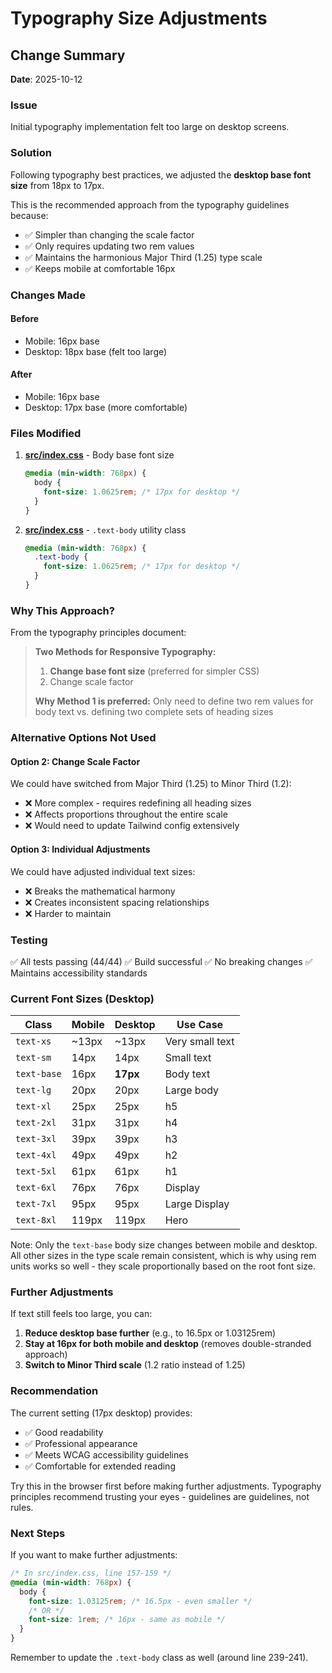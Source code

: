 # Typography Size Adjustments

## Change Summary

**Date**: 2025-10-12

### Issue
Initial typography implementation felt too large on desktop screens.

### Solution
Following typography best practices, we adjusted the **desktop base font size** from 18px to 17px.

This is the recommended approach from the typography guidelines because:
- ✅ Simpler than changing the scale factor
- ✅ Only requires updating two rem values
- ✅ Maintains the harmonious Major Third (1.25) type scale
- ✅ Keeps mobile at comfortable 16px

### Changes Made

#### Before
- Mobile: 16px base
- Desktop: 18px base (felt too large)

#### After
- Mobile: 16px base
- Desktop: 17px base (more comfortable)

### Files Modified

1. **[src/index.css](../../src/index.css#L155-L160)** - Body base font size
   ```css
   @media (min-width: 768px) {
     body {
       font-size: 1.0625rem; /* 17px for desktop */
     }
   }
   ```

2. **[src/index.css](../../src/index.css#L238-L242)** - `.text-body` utility class
   ```css
   @media (min-width: 768px) {
     .text-body {
       font-size: 1.0625rem; /* 17px for desktop */
     }
   }
   ```

### Why This Approach?

From the typography principles document:

> **Two Methods for Responsive Typography:**
> 1. **Change base font size** (preferred for simpler CSS)
> 2. Change scale factor
>
> **Why Method 1 is preferred:** Only need to define two rem values for body text vs. defining two complete sets of heading sizes

### Alternative Options Not Used

#### Option 2: Change Scale Factor
We could have switched from Major Third (1.25) to Minor Third (1.2):
- ❌ More complex - requires redefining all heading sizes
- ❌ Affects proportions throughout the entire scale
- ❌ Would need to update Tailwind config extensively

#### Option 3: Individual Adjustments
We could have adjusted individual text sizes:
- ❌ Breaks the mathematical harmony
- ❌ Creates inconsistent spacing relationships
- ❌ Harder to maintain

### Testing

✅ All tests passing (44/44)
✅ Build successful
✅ No breaking changes
✅ Maintains accessibility standards

### Current Font Sizes (Desktop)

| Class | Mobile | Desktop | Use Case |
|-------|--------|---------|----------|
| `text-xs` | ~13px | ~13px | Very small text |
| `text-sm` | 14px | 14px | Small text |
| `text-base` | 16px | **17px** | Body text |
| `text-lg` | 20px | 20px | Large body |
| `text-xl` | 25px | 25px | h5 |
| `text-2xl` | 31px | 31px | h4 |
| `text-3xl` | 39px | 39px | h3 |
| `text-4xl` | 49px | 49px | h2 |
| `text-5xl` | 61px | 61px | h1 |
| `text-6xl` | 76px | 76px | Display |
| `text-7xl` | 95px | 95px | Large Display |
| `text-8xl` | 119px | 119px | Hero |

Note: Only the `text-base` body size changes between mobile and desktop. All other sizes in the type scale remain consistent, which is why using rem units works so well - they scale proportionally based on the root font size.

### Further Adjustments

If text still feels too large, you can:

1. **Reduce desktop base further** (e.g., to 16.5px or 1.03125rem)
2. **Stay at 16px for both mobile and desktop** (removes double-stranded approach)
3. **Switch to Minor Third scale** (1.2 ratio instead of 1.25)

### Recommendation

The current setting (17px desktop) provides:
- ✅ Good readability
- ✅ Professional appearance
- ✅ Meets WCAG accessibility guidelines
- ✅ Comfortable for extended reading

Try this in the browser first before making further adjustments. Typography principles recommend trusting your eyes - guidelines are guidelines, not rules.

### Next Steps

If you want to make further adjustments:

```css
/* In src/index.css, line 157-159 */
@media (min-width: 768px) {
  body {
    font-size: 1.03125rem; /* 16.5px - even smaller */
    /* OR */
    font-size: 1rem; /* 16px - same as mobile */
  }
}
```

Remember to update the `.text-body` class as well (around line 239-241).
